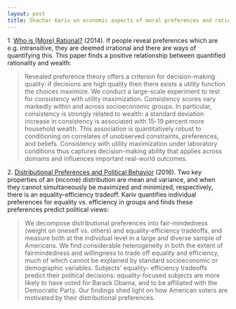 ```yaml
---
layout: post
title: Shachar Kariv on economic aspects of moral preferences and rationality
---
```


1\. [Who is (More) Rational?](http://eml.berkeley.edu/~kariv/CKMS_I.pdf)
(2014).
If people reveal preferences which are e.g. intransitive, they are deemed
irrational and there are ways of quantifying this.
This paper finds a positive relationship between quantified rationality
and wealth:

>Revealed preference theory offers a criterion for decision-making quality: if
>decisions are high quality then there exists a utility function the choices
>maximize. We conduct a large-scale experiment to test for consistency with
>utility maximization. Consistency scores vary markedly within and across
>socioeconomic groups. In particular, consistency is strongly related to wealth:
>a standard deviation increase in consistency is associated with 15-19 percent
>more household wealth. This association is quantitatively robust to
>conditioning on correlates of unobserved constraints, preferences, and beliefs.
>Consistency with utility maximization under laboratory conditions thus captures
>decision-making ability that applies across domains and influences important
>real-world outcomes.

2\.
[Distributional Preferences and Political Behavior](http://eml.berkeley.edu/~kariv/FJK_II.pdf)
(2016).
Two key properties of an (income) distribution are mean and variance, and when
they cannot simultaneously be maximized and minimized, respectively, there is
an equality-efficiency tradeoff.
Kariv quantifies individual preferences for equality vs. efficiency in
groups and finds these preferences predict political views:

>We decompose distributional preferences into fair-mindedness (weight
>on oneself vs. others) and equality-efficiency tradeoffs, and measure both at
>the individual level in a large and diverse sample of Americans. We find
>considerable heterogeneity in both the extent of fairmindedness and willingness
>to trade off equality and efficiency, much of which cannot be explained by
>standard socioeconomic or demographic variables. Subjects' equality- efficiency
>tradeoffs predict their political decisions: equality-focused subjects are more
>likely to have voted for Barack Obama, and to be affiliated with the Democratic
>Party. Our findings shed light on how American voters are motivated by their
>distributional preferences.


